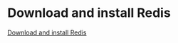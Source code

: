 # Download and install Redis
[Download and install Redis](https://aiwithcloud.com/2022/09/15/download_and_install_redis/)